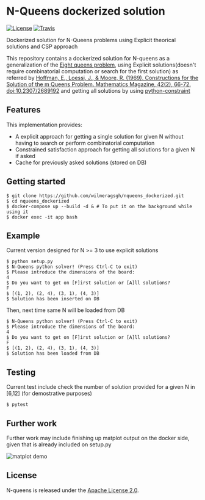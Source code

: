# N-Queens dockerized solution

[![License](https://img.shields.io/badge/license-Apache%202.0-blue.svg)](https://github.com/wilmeragsgh/nqueens_dockerized/blob/master/LICENSE)
[![Travis](https://travis-ci.org/wilmeragsgh/nqueens_dockerized.svg?branch=master)](https://travis-ci.org/wilmeragsgh/nqueens_dockerized)

Dockerized solution for N-Queens problems using Explicit theorical solutions and CSP approach

This repository contains a dockerized solution for N-queens as a generalization of the [Eight queens problem](https://en.wikipedia.org/wiki/Eight_queens_puzzle), using Explicit solutions(doesn't require combinatorial computation or search for the first solution) as referred by [Hoffman, E., Loessi, J., & Moore, R. (1969). Constructions for the Solution of the m Queens Problem. Mathematics Magazine, 42(2), 66-72. doi:10.2307/2689192](https://www.jstor.org/stable/2689192) and getting all solutions by using [python-constraint](https://labix.org/python-constraint) 

## Features

This implementation provides:

* A explicit approach for getting a single solution for given N without having to search or perform combinatorial computation
* Constrained satisfaction approach for getting all solutions for a given N if asked
* Cache for previously asked solutions (stored on DB)


## Getting started

```shell
$ git clone https://github.com/wilmeragsgh/nqueens_dockerized.git
$ cd nqueens_dockerized
$ docker-compose up --build -d & # To put it on the background while using it
$ docker exec -it app bash
```

## Example
Current version designed for  N >= 3 to use explicit solutions

```shell
$ python setup.py
$ N-Queens python solver! (Press Ctrl-C to exit)
$ Please introduce the dimensions of the board: 
4   
$ Do you want to get on [F]irst solution or [A]ll solutions?
F
$ [(1, 2), (2, 4), (3, 1), (4, 3)]
$ Solution has been inserted on DB
```

Then, next time same N will be loaded from DB

```shell
$ N-Queens python solver! (Press Ctrl-C to exit)
$ Please introduce the dimensions of the board: 
4   
$ Do you want to get on [F]irst solution or [A]ll solutions?
F
$ [(1, 2), (2, 4), (3, 1), (4, 3)]
$ Solution has been loaded from DB
```


## Testing
Current test include check the number of solution provided for a given N in [6,12] (for demostrative purposes)

```shell
$ pytest
```


## Further work
Further work may include finishing up matplot output on the docker side, given that is already included on setup.py

![matplot demo](https://raw.githubusercontent.com/wilmeragsgh/nqueens_dockerized/master/images/matplot_output_demo.png)


## License

N-queens is released under the [Apache License 2.0](LICENSE).
